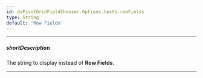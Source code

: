 ```yaml
---
id: dxPivotGridFieldChooser.Options.texts.rowFields
type: String
default: 'Row Fields'
---
```

---
##### shortDescription
The string to display instead of **Row Fields**.

---
